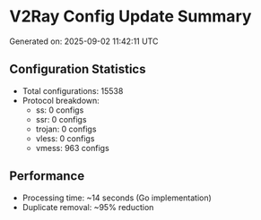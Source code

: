 # V2Ray Config Update Summary
Generated on: 2025-09-02 11:42:11 UTC

## Configuration Statistics
- Total configurations: 15538
- Protocol breakdown:
  - ss: 0 configs
  - ssr: 0 configs
  - trojan: 0 configs
  - vless: 0 configs
  - vmess: 963 configs

## Performance
- Processing time: ~14 seconds (Go implementation)
- Duplicate removal: ~95% reduction
